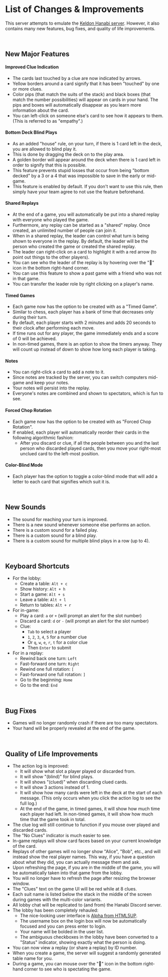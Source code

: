 List of Changes & Improvements
==============================

This server attempts to emulate the [Keldon Hanabi server](http://keldon.net/hanabi/). However, it also contains many new features, bug fixes, and quality of life improvements.

<br />



## New Major Features

#### Improved Clue Indication

* The cards last touched by a clue are now indicated by arrows.
* Yellow borders around a card signify that it has been "touched" by one or more clues.
* Color pips (that match the suits of the stack) and black boxes (that match the number possibilities) will appear on cards in your hand. The pips and boxes will automatically disappear as you learn more information about the card.
* You can left-click on someone else's card to see how it appears to them. (This is referred to as "empathy".)

#### Bottom Deck Blind Plays

* As an added "house" rule, on your turn, if there is 1 card left in the deck, you are allowed to blind play it.
* This is done by dragging the deck on to the play area.
* A golden border will appear around the deck when there is 1 card left in order to signify that this is possible.
* This feature prevents stupid losses that occur from being "bottom decked" by a 3 or a 4 that was impossible to save in the early or mid-game.
* This feature is enabled by default. If you don't want to use this rule, then simply have your team agree to not use the feature beforehand.

#### Shared Replays

* At the end of a game, you will automatically be put into a shared replay with everyone who played the game.
* Furthermore, any replay can be started as a "shared" replay. Once created, an unlimited number of people can join it.
* When in a shared replay, the leader can control what turn is being shown to everyone in the replay. By default, the leader will be the person who created the game or created the shared replay.
* The leader can right-click on a card to highlight it with a red arrow (to point out things to the other players).
* You can see who the leader of the replay is by hovering over the "👑" icon in the bottom right-hand corner.
* You can use this feature to show a past game with a friend who was not in that game.
* You can transfer the leader role by right clicking on a player's name.

#### Timed Games

* Each game now has the option to be created with as a "Timed Game".
* Similar to chess, each player has a bank of time that decreases only during their turn.
* By default, each player starts with 2 minutes and adds 20 seconds to their clock after performing each move.
* If time runs out for any player, the game immediately ends and a score of 0 will be achieved.
* In non-timed games, there is an option to show the timers anyway. They will count up instead of down to show how long each player is taking.

#### Notes

* You can right-click a card to add a note to it.
* Since notes are tracked by the server, you can switch computers mid-game and keep your notes.
* Your notes will persist into the replay.
* Everyone's notes are combined and shown to spectators, which is fun to see.

#### Forced Chop Rotation

* Each game now has the option to be created with as "Forced Chop Rotation".
* If enabled, each player will automatically reorder their cards in the following algorithmic fashion:
  * After you discard or clue, if all the people between you and the last person who discarded played cards, then you move your right-most unclued card to the left-most position.

#### Color-Blind Mode

* Each player has the option to toggle a color-blind mode that will add a letter to each card that signifies which suit it is.

<br />



## New Sounds

* The sound for reaching your turn is improved.
* There is a new sound whenever someone else performs an action.
* There is a custom sound for a failed play.
* There is a custom sound for a blind play.
* There is a custom sound for multiple blind plays in a row (up to 4).

<br />



## Keyboard Shortcuts

* For the lobby:
  * Create a table: `Alt + c`
  * Show history: `Alt + h`
  * Start a game: `Alt + s`
  * Leave a table: `Alt + l`
  * Return to tables: `Alt + r`
* For in-game:
  * Play a card: `a` or `+` (will prompt an alert for the slot number)
  * Discard a card: `d` or `-` (will prompt an alert for the slot number)
  * Clue:
    * `Tab` to select a player
    * `1`, `2`, `3`, `4`, `5` for a number clue
    * Or `q`, `w`, `e`, `r`, `t` for a color clue
    * Then `Enter` to submit
* For in a replay:
  * Rewind back one turn: `Left`
  * Fast-forward one turn: `Right`
  * Rewind one full rotation: `[`
  * Fast-forward one full rotation: `]`
  * Go to the beginning: `Home`
  * Go to the end: `End`

<br />



## Bug Fixes

* Games will no longer randomly crash if there are too many spectators.
* Your hand will be properly revealed at the end of the game.

<br />



## Quality of Life Improvements

* The action log is improved:
  * It will show what slot a player played or discarded from.
  * It will show "(blind)" for blind plays.
  * It will shows "(clued)" when discarding clued cards.
  * It will show 3 actions instead of 1.
  * It will show how many cards were left in the deck at the start of each message. (This only occurs when you click the action log to see the full log.)
  * At the end of the game, in timed games, it will show how much time each player had left. In non-timed games, it will show how much time that the game took in total.
* The clue log will still continue to function if you mouse over played and discarded cards.
* The "No Clues" indicator is much easier to see.
* In-game replays will show card faces based on your current knowledge of the card.
* Replays of other games will no longer show "Alice", "Bob", etc., and will instead show the real player names. This way, if you have a question about what they did, you can actually message them and ask.
* Upon refreshing the page, if you are in the middle of the game, you will be automatically taken into that game from the lobby.
* You will no longer have to refresh the page after resizing the browser window.
* The "Clues" text on the game UI will be red while at 8 clues.
* Each suit name is listed below the stack in the middle of the screen during games with the multi-color variants.
* All lobby chat will be replicated to (and from) the Hanabi Discord server.
* The lobby has been completely rehauled:
  * The nice-looking user interface is [Alpha from HTML5UP](https://html5up.net/alpha).
  * The username box on the login box will now be automatically focused and you can press enter to login.
  * Your name will be bolded in the user list.
  * The ambiguous checkboxes in the lobby have been converted to a "Status" indicator, showing exactly what the person is doing.
* You can now view a replay (or share a replay) by ID number.
* When you create a game, the server will suggest a randomly generated table name for you.
* During a game, you can mouse over the "👀" icon in the bottom right-hand corner to see who is spectating the game.

<br />

